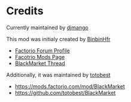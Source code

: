# Credits

Currently maintained by [djmango](https://github.com/djmango)

This mod was initialy created by [BinbinHfr](https://mods.factorio.com/user/binbinhfr)
- [Factorio Forum Profile](https://forums.factorio.com/memberlist.php?mode=viewprofile&u=14267&-sid=f9c6cba7d2ee3384bf1f939a4fe50bb9)
- [Facotrio Mods Page](https://mods.factorio.com/mods/binbinhfr/BlackMarket)
- [BlackMarket Thread](https://forums.factorio.com/viewtopic.php?f=92&t=30889)

Additionally, it was maintained by [totobest](https://github.com/totobest/)
- https://mods.factorio.com/mod/BlackMarket
- https://github.com/totobest/BlackMarket
